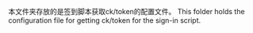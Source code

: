 本文件夹存放的是签到脚本获取ck/token的配置文件。
This folder holds the configuration file for getting ck/token for the sign-in script.
